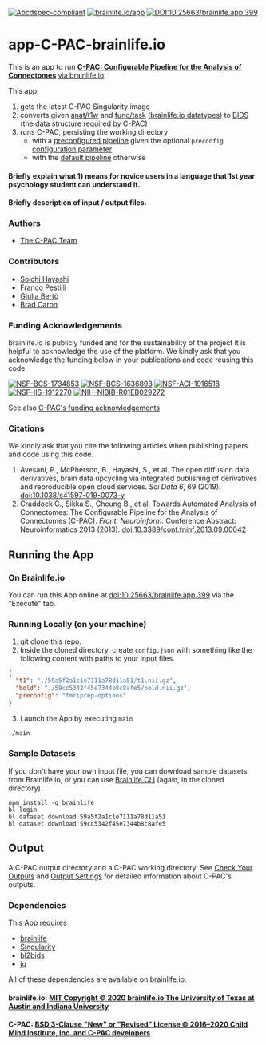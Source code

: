 [![Abcdspec-compliant](https://img.shields.io/badge/ABCD_Spec-v1.1-green.svg)](https://github.com/brain-life/abcd-spec)
[![brainlife.io/app](https://img.shields.io/badge/brainlife.io-app-green.svg)](https://brainlife.io/app/5f3593e84615e04651bf9364)
[![DOI:10.25663/brainlife.app.399](https://img.shields.io/badge/DOI-10.25663%2Fbrainlife.app.399-blue)](https://doi.org/10.25663/brainlife.app.399)

# app-C-PAC-brainlife.io
This is an app to run [**C-PAC: Configurable Pipeline for the Analysis of Connectomes**](https://fcp-indi.github.io/docs/latest/user) [via brainlife.io]((https://brainlife.io/app/5f3593e84615e04651bf9364)).


This app:
1. gets the latest C-PAC Singularity image
2. converts given [anat/t1w](https://brainlife.io/datatype/58c33bcee13a50849b25879a) and [func/task](https://brainlife.io/datatype/59b685a08e5d38b0b331ddc5) ([brainlife.io datatypes](https://brainlife.io/docs/user/datatypes)) to [BIDS](https://bids-specification.readthedocs.io/en/stable/) (the data structure required by C-PAC)
3. runs C-PAC, persisting the working directory
     * with a [preconfigured pipeline](https://fcp-indi.github.io/docs/latest/user/preconfig) given the optional `preconfig` [configuration parameter](https://brainlife.io/docs/apps/register/#configuration-parameters)
     * with the [default pipeline](https://fcp-indi.github.io/docs/latest/user/preconfig#default-the-default-pipeline) otherwise

#### Briefly explain what 1) means for novice users in a language that 1st year psychology student can understand it.

#### Briefly description of input / output files.


### Authors
- [The C-PAC Team](https://fcp-indi.github.io/docs/latest/user/#the-c-pac-team)

### Contributors
- [Soichi Hayashi](https://github.com/soichih)
- [Franco Pestilli](https://github.com/francopestilli)
- [Giulia Bertò](https://github.com/giulia-berto)
- [Brad Caron](https://github.com/bacaron)

### Funding Acknowledgements
brainlife.io is publicly funded and for the sustainability of the project it is helpful to acknowledge the use of the platform. We kindly ask that you acknowledge the funding below in your publications and code reusing this code.

[![NSF-BCS-1734853](https://img.shields.io/badge/NSF_BCS-1734853-blue.svg)](https://nsf.gov/awardsearch/showAward?AWD_ID=1734853)
[![NSF-BCS-1636893](https://img.shields.io/badge/NSF_BCS-1636893-blue.svg)](https://nsf.gov/awardsearch/showAward?AWD_ID=1636893)
[![NSF-ACI-1916518](https://img.shields.io/badge/NSF_ACI-1916518-blue.svg)](https://nsf.gov/awardsearch/showAward?AWD_ID=1916518)
[![NSF-IIS-1912270](https://img.shields.io/badge/NSF_IIS-1912270-blue.svg)](https://nsf.gov/awardsearch/showAward?AWD_ID=1912270)
[![NIH-NIBIB-R01EB029272](https://img.shields.io/badge/NIH_NIBIB-R01EB029272-green.svg)](https://grantome.com/grant/NIH/R01-EB029272-01)

See also [C-PAC's funding acknowledgements](https://fcp-indi.github.io/docs/latest/user/#funding-acknowledgements)

### Citations
We kindly ask that you cite the following articles when publishing papers and code using this code.

1. Avesani, P., McPherson, B., Hayashi, S., et al. The open diffusion data derivatives, brain data upcycling via integrated publishing of derivatives and reproducible open cloud services. *Sci Data 6*, 69 (2019). [doi:10.1038/s41597-019-0073-y](https://dx.doi.org/10.1038/s41597-019-0073-y)
2. Craddock C., Sikka S., Cheung B., et al. Towards Automated Analysis of Connectomes:
The Configurable Pipeline for the Analysis of Connectomes (C-PAC). *Front. Neuroinform*. Conference Abstract:
Neuroinformatics 2013 (2013). [doi:10.3389/conf.fninf.2013.09.00042](https://dx.doi.org/10.3389/conf.fninf.2013.09.00042)


## Running the App

### On Brainlife.io

You can run this App online at [doi:10.25663/brainlife.app.399](https://doi.org/10.25663/brainlife.app.399) via the "Execute" tab.

### Running Locally (on your machine)

1. git clone this repo.
2. Inside the cloned directory, create `config.json` with something like the following content with paths to your input files.

```json
{
  "t1": "./59a5f2a1c1e7111a78d11a51/t1.nii.gz",
  "bold": "./59cc5342f45e7344b8c8afe5/bold.nii.gz",
  "preconfig": "fmriprep-options"
}
```

3. Launch the App by executing `main`

```bash
./main
```

### Sample Datasets

If you don't have your own input file, you can download sample datasets from Brainlife.io, or you can use [Brainlife CLI](https://github.com/brain-life/cli) (again, in the cloned directory).

```
npm install -g brainlife
bl login
bl dataset download 59a5f2a1c1e7111a78d11a51
bl dataset download 59cc5342f45e7344b8c8afe5
```

## Output

A C-PAC output directory and a C-PAC working directory. See [Check Your Outputs](https://fcp-indi.github.io/docs/latest/user/output_dir) and [Output Settings](https://fcp-indi.github.io/docs/latest/user/output_config) for detailed information about C-PAC's outputs.

### Dependencies

This App requires
* [brainlife](https://www.npmjs.com/package/brainlife)
* [Singularity](https://www.sylabs.io/singularity/)
* [bl2bids](https://github.com/brainlife/abcd-spec/blob/master/hooks/bl2bids)
* [jq](https://stedolan.github.io/jq)

All of these dependencies are available on brainlife.io.

#### brainlife.io:  [MIT Copyright © 2020 brainlife.io The University of Texas at Austin and Indiana University](./LICENSE)
#### C-PAC: [BSD 3-Clause "New" or "Revised" License © 2016–2020 Child Mind Institute, Inc. and C-PAC developers](https://github.com/FCP-INDI/C-PAC/blob/master/LICENSE)
